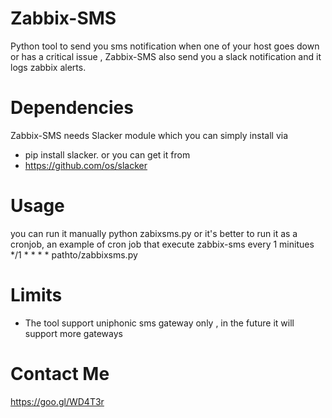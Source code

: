 # Zabbix-SMS
Python tool to send you sms notification when one of your host goes down or has a critical issue , Zabbix-SMS also send you a slack notification
and it logs zabbix alerts.

 
# Dependencies
Zabbix-SMS needs Slacker module which you can simply install via
- pip install slacker.  or you can get it from
- https://github.com/os/slacker

# Usage
you can run it manually 
python zabixsms.py or it's better to run it as a cronjob, an example of cron job that execute zabbix-sms every 1 minitues
*/1   *    *    *    * pathto/zabbixsms.py


# Limits
- The tool support uniphonic sms gateway only , in the future it will support more gateways


# Contact Me
https://goo.gl/WD4T3r
